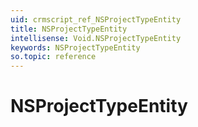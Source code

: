 ```yaml
---
uid: crmscript_ref_NSProjectTypeEntity
title: NSProjectTypeEntity
intellisense: Void.NSProjectTypeEntity
keywords: NSProjectTypeEntity
so.topic: reference
---
```


# NSProjectTypeEntity
